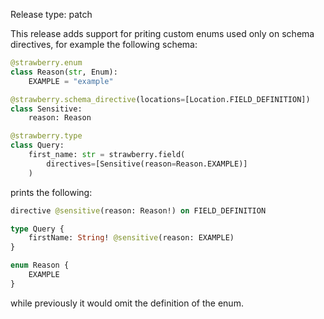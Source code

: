 Release type: patch

This release adds support for priting custom enums used only on
schema directives, for example the following schema:

```python
@strawberry.enum
class Reason(str, Enum):
    EXAMPLE = "example"

@strawberry.schema_directive(locations=[Location.FIELD_DEFINITION])
class Sensitive:
    reason: Reason

@strawberry.type
class Query:
    first_name: str = strawberry.field(
        directives=[Sensitive(reason=Reason.EXAMPLE)]
    )
```

prints the following:

```graphql
directive @sensitive(reason: Reason!) on FIELD_DEFINITION

type Query {
    firstName: String! @sensitive(reason: EXAMPLE)
}

enum Reason {
    EXAMPLE
}
```

while previously it would omit the definition of the enum.
